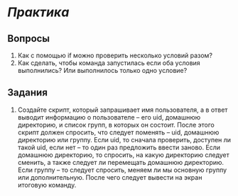 # *Практика*

## Вопросы

1. Как с помощью if можно проверить несколько условий разом?
2. Как сделать, чтобы команда запустилась если оба условия выполнились? Или выполнилось только одно условие?

## Задания

1. Создайте скрипт, который запрашивает имя пользователя, а в ответ выводит информацию о пользователе – его uid, домашнюю директорию, и список групп, в которых он состоит. После этого скрипт должен спросить, что следует поменять – uid, домашнюю директорию или группу. Если uid, то сначала проверить, доступен ли такой uid, если нет – то один раз предложить ввести заново. Если домашнюю директорию, то спросить, на какую директорию следует сменить, а также следует ли перемещать домашнюю директорию. Если группу – то следует спросить, меняем ли мы основную группу или дополнительную. После чего следует вывести на экран итоговую команду. 